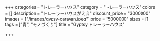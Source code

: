 +++
categories = "トレーラーハウス"
category = "トレーラーハウス"
colors = []
description = "トレーラーハウスがええ"
discount_price = "3000000"
images = ["/images/gypsy-caravan.jpeg"]
price = "5000000"
sizes = []
tags = ["青", "モノづくり"]
title = "Gyptsy トレーラーハウス"

+++
